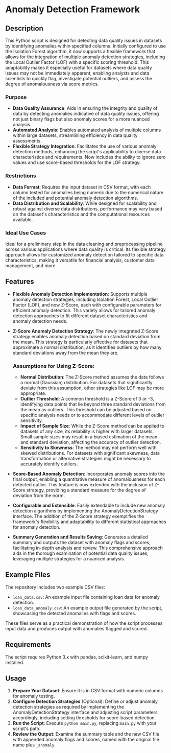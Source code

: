 # Anomaly Detection Framework

## Description

This Python script is designed for detecting data quality issues in datasets by identifying anomalies within specified columns. Initially configured to use the Isolation Forest algorithm, it now supports a flexible framework that allows for the integration of multiple anomaly detection strategies, including the Local Outlier Factor (LOF) with a specific scoring threshold. This adaptability makes it especially useful for datasets where data quality issues may not be immediately apparent, enabling analysts and data scientists to quickly flag, investigate potential outliers, and assess the degree of anomalousness via score metrics.

### Purpose

- **Data Quality Assurance**: Aids in ensuring the integrity and quality of data by detecting anomalies indicative of data quality issues, offering not just binary flags but also anomaly scores for a more nuanced analysis.
- **Automated Analysis**: Enables automated analysis of multiple columns within large datasets, streamlining efficiency in data quality assessments.
- **Flexible Strategy Integration**: Facilitates the use of various anomaly detection methods, enhancing the script's applicability to diverse data characteristics and requirements. Now includes the ability to ignore zero values and use score-based thresholds for the LOF strategy.

### Restrictions

- **Data Format**: Requires the input dataset in CSV format, with each column tested for anomalies being numeric due to the numerical nature of the included and potential anomaly detection algorithms.
- **Data Distribution and Scalability**: While designed for scalability and robust against diverse data distributions, performance may vary based on the dataset's characteristics and the computational resources available.

### Ideal Use Cases

Ideal for a preliminary step in the data cleaning and preprocessing pipeline across various applications where data quality is critical. Its flexible strategy approach allows for customized anomaly detection tailored to specific data characteristics, making it versatile for financial analysis, customer data management, and more.

## Features

- **Flexible Anomaly Detection Implementation**: Supports multiple anomaly detection strategies, including Isolation Forest, Local Outlier Factor (LOF), and now Z-Score, each with configurable parameters for efficient anomaly detection. This variety allows for tailored anomaly detection approaches to fit different dataset characteristics and anomaly detection needs.

- **Z-Score Anomaly Detection Strategy**: The newly integrated Z-Score strategy enables anomaly detection based on standard deviation from the mean. This strategy is particularly effective for datasets that approximate a normal distribution, as it identifies outliers by how many standard deviations away from the mean they are.
    ### Assumptions for Using Z-Score:
    - **Normal Distribution**: The Z-Score method assumes the data follows a normal (Gaussian) distribution. For datasets that significantly deviate from this assumption, other strategies like LOF may be more appropriate.
    - **Outlier Threshold**: A common threshold is a Z-Score of 3 or -3, identifying data points that lie beyond three standard deviations from the mean as outliers. This threshold can be adjusted based on specific analysis needs or to accommodate different levels of outlier sensitivity.
    - **Impact of Sample Size**: While the Z-Score method can be applied to datasets of any size, its reliability is higher with larger datasets. Small sample sizes may result in a biased estimation of the mean and standard deviation, affecting the accuracy of outlier detection.
    - **Sensitivity to Skewness**: The method may not perform well with skewed distributions. For datasets with significant skewness, data transformation or alternative strategies might be necessary to accurately identify outliers.

- **Score-Based Anomaly Detection**: Incorporates anomaly scores into the final output, enabling a quantitative measure of anomalousness for each detected outlier. This feature is now extended with the inclusion of Z-Score strategy, providing a standard measure for the degree of deviation from the norm.
- **Configurable and Extensible**: Easily extendable to include new anomaly detection algorithms by implementing the AnomalyDetectionStrategy interface. The addition of the Z-Score strategy exemplifies the framework's flexibility and adaptability to different statistical approaches for anomaly detection.
- **Summary Generation and Results Saving**: Generates a detailed summary and outputs the dataset with anomaly flags and scores, facilitating in-depth analysis and review. This comprehensive approach aids in the thorough examination of potential data quality issues, leveraging multiple strategies for a nuanced analysis.


## Example Files

The repository includes two example CSV files:
- `loan_data.csv`: An example input file containing loan data for anomaly detection.
- `loan_data_anomaly.csv`: An example output file generated by the script, showcasing the detected anomalies with flags and scores.

These files serve as a practical demonstration of how the script processes input data and produces output with anomalies flagged and scored.

## Requirements

The script requires Python 3.x with pandas, scikit-learn, and numpy installed.

## Usage

1. **Prepare Your Dataset**: Ensure it is in CSV format with numeric columns for anomaly testing.
2. **Configure Detection Strategies** (Optional): Define or adjust anomaly detection strategies as required by implementing the AnomalyDetectionStrategy interface and adjusting script parameters accordingly, including setting thresholds for score-based detection.
3. **Run the Script**: Execute `python main.py`, replacing `main.py` with your script's path.
4. **Review the Output**: Examine the summary table and the new CSV file with appended anomaly flags and scores, named with the original file name plus `_anomaly`.
